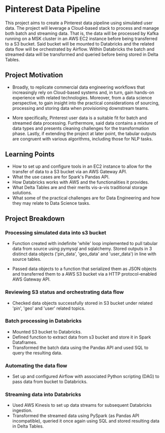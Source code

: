 # Pinterest Data Pipeline

This project aims to create a Pinterest data pipeline using simulated user data. The project will leverage a Cloud-based stack to process and manage both batch and streaming data. That is, the data will be processed by Kafka running on a MSK cluster in an AWS EC2 instance before being transferred to a S3 bucket. Said bucket will be mounted to Databricks and the related data flow will be orchestrated by Airflow. Within Databricks the batch and streamed data will be transformed and queried before being stored in Delta Tables.      

## Project Motivation

- Broadly, to replicate commercial data engineering workflows that increasingly rely on Cloud-based systems and, in turn, gain hands-on experience with related technologies. Moreover, from a data science perspective, to gain insight into the practical considerations of sourcing, processing and storing data when provisioning downstream teams.

- More specifically, Pinterest user data is a suitable fit for batch and streamed data processing. Furthermore, said data contains a mixture of data types and presents cleaning challenges for the transformation phase. Lastly, if extending the project at later point, the tabular outputs are congruent with various algorithms, including those for NLP tasks.  

## Learning Points

- How to set up and configure tools in an EC2 instance to allow for the transfer of data to a S3 bucket via an AWS Gateway API.
- What the use cases are for Spark's Pandas API.
- How Databricks works with AWS and the functionalities it provides.
- What Delta Tables are and their merits vis-a-vis traditional storage solutions.
- What some of the practical challenges are for Data Engineering and how they may relate to Data Science tasks. 

## Project Breakdown

### Processing simulated data into s3 bucket

- Function created with indefinite 'while' loop implemented to pull tabular data from source using pymysql and sqlalchemy. Stored outputs in 3 distinct data objects ('pin_data', 'geo_data' and 'user_data') in line with source tables. 

- Passed data objects to a function that serialized them as JSON objects and transferred them to a AWS S3 bucket via a HTTP protocol-enabled AWS Gateway API.

### Reviewing S3 status and orchestrating data flow

- Checked data objects successfully stored in S3 bucket under related 'pin', 'geo' and 'user' related topics.

### Batch processing in Databricks

- Mounted S3 bucket to Databricks.
- Defined function to extract data from s3 bucket and store it in Spark Dataframes.
- Transformed the batch data using the Pandas API and used SQL to query the resulting data.

### Automating the data flow
- Set up and configured Airflow with associated Python scripting (DAG) to pass data from bucket to Databricks.

### Streaming data into Databricks

- Used AWS Kinesis to set up data streams for subsequent Databricks ingestion.
- Transformed the streamed data using PySpark (as Pandas API incompatible), queried it once again using SQL and stored resulting data in Delta Tables. 
